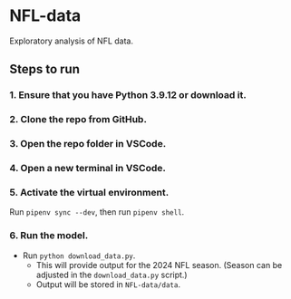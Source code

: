 # NFL-data
Exploratory analysis of NFL data.

## Steps to run

### 1. Ensure that you have Python 3.9.12 or download it.

### 2. Clone the repo from GitHub.

### 3. Open the repo folder in VSCode.

### 4. Open a new terminal in VSCode.

### 5. Activate the virtual environment.

Run `pipenv sync --dev`, then run `pipenv shell`.

### 6. Run the model.

- Run `python download_data.py`.
    - This will provide output for the 2024 NFL season. (Season can be adjusted in the `download_data.py` script.)
    - Output will be stored in `NFL-data/data`.
